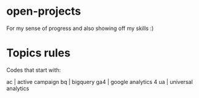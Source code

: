 # open-projects
For my sense of progress and also showing off my skills :)

# Topics rules

Codes that start with:
	
ac	| active campaign
bq	| bigquery
ga4 | google analytics 4
ua	| universal analytics


